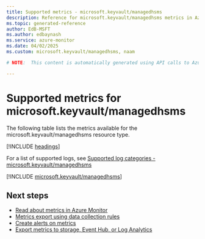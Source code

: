 ```yaml
---
title: Supported metrics - microsoft.keyvault/managedhsms
description: Reference for microsoft.keyvault/managedhsms metrics in Azure Monitor.
ms.topic: generated-reference
author: EdB-MSFT
ms.author: edbaynash
ms.service: azure-monitor
ms.date: 04/02/2025
ms.custom: microsoft.keyvault/managedhsms, naam

# NOTE:  This content is automatically generated using API calls to Azure. Any edits made on these files will be overwritten in the next run of the script. 

---
```


  
# Supported metrics for microsoft.keyvault/managedhsms
  
The following table lists the metrics available for the microsoft.keyvault/managedhsms resource type.  
  
  
[!INCLUDE [headings](~/reusable-content/ce-skilling/azure/includes/azure-monitor/reference/metrics/metrics-headings.md)]  
  
  
  
For a list of supported logs, see [Supported log categories - microsoft.keyvault/managedhsms](../supported-logs/microsoft-keyvault-managedhsms-logs.md)  
  
 

[!INCLUDE [microsoft.keyvault/managedhsms](~/reusable-content/ce-skilling/azure/includes/azure-monitor/reference/metrics/microsoft-keyvault-managedhsms-metrics-include.md)]  



## Next steps

- [Read about metrics in Azure Monitor](/azure/azure-monitor/data-platform)
- [Metrics export using data collection rules](/azure/azure-monitor/essentials/data-collection-metrics)
- [Create alerts on metrics](/azure/azure-monitor/alerts/alerts-overview)
- [Export metrics to storage, Event Hub, or Log Analytics](/azure/azure-monitor/essentials/platform-logs-overview)

